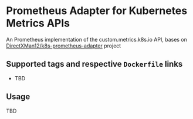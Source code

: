# Prometheus Adapter for Kubernetes Metrics APIs
An Prometheus implementation of the custom.metrics.k8s.io API, bases on [DirectXMan12/k8s-prometheus-adapter](https://github.com/DirectXMan12/k8s-prometheus-adapter) project 

## Supported tags and respective `Dockerfile` links
 - TBD 
<!---
 - `0.5`, `latest` ([v0.5/Dockerfile](https://github.com/kublr/k8s-prometheus-adapter/blob/0.5/Dockerfile))
-->
 
## Usage
TBD
